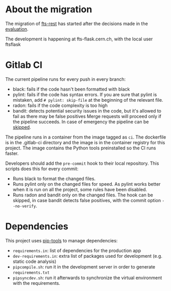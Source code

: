 # About the migration
The migration of [fts-rest](https://gitlab.cern.ch:8443/fts/fts-rest) has started after the decisions made in 
the [evaluation](https://its.cern.ch/jira/browse/FTS-1496).

The development is happening at fts-flask.cern.ch, with the local user ftsflask 

# Gitlab CI
The current pipeline runs for every push in every branch:
- black: fails if the code hasn't been formatted with black
- pylint: fails if the code has syntax errors. If you are sure that pylint is mistaken, add `# pylint: skip-file` at
 the beginning of the relevant file.
- radon: fails if the code complexity is too high
- bandit: detects potential security issues in the code, but it's allowed to fail as there may be false positives
Merge requests will proceed only if the pipeline succeeds.
In case of emergency the pipeline can be [skipped](https://docs.gitlab.com/ee/ci/yaml/#skipping-jobs).

The pipeline runs in a container from the image tagged as `ci`. The dockerfile is in the .gitlab-ci directory and the image is in the container registry for this project. The image contains the Python tools preinstalled so the CI runs faster.

Developers should add the `pre-commit` hook to their local repository. This scripts does this for every commit:
- Runs black to format the changed files.
- Runs pylint only on the changed files for speed. As pylint works better when it is run on all the project, some rules have been disabled.
- Runs radon and bandit only on the changed files.
The hook can be skipped, in case bandit detects false positives, with the commit option `--no-verify`.

# Dependencies
This project uses [pip-tools](https://github.com/jazzband/pip-tools) to manage dependencies:
- `requirements.in`: list of dependencies for the production app
- `dev-requirements.in`: extra list of packages used for development (e.g. static code analysis)
- `pipcompile.sh`: run it in the development server in order to generate `requirements.txt`
- `pipsyncdev.sh`: run it afterwards to synchronize the virtual environment with the requirements.

